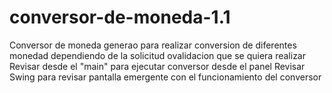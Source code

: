 # conversor-de-moneda-1.1
  Conversor de moneda generao para realizar conversion de diferentes monedad dependiendo de la solicitud ovalidacion que se quiera realizar
  Revisar desde el "main" para ejecutar conversor desde el panel 
  Revisar Swing para revisar pantalla emergente con el funcionamiento del conversor 
